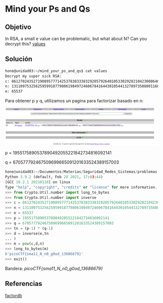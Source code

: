 # Mind your Ps and Qs

## Objetivo

In RSA, a small e value can be problematic, but what about N? Can you decrypt this? [values](https://mercury.picoctf.net/static/2604f8b51a5cc62d38a3736938f19cef/values)

## Solución

```bash
hone@unidad03:~/mind_your_ps_and_qs$ cat values 
Decrypt my super sick RSA:
c: 861270243527190895777142537838333832920579264010533029282104230006461420086153423
n: 1311097532562595991877980619849724606784164430105441327897358800116889057763413423
e: 65537
```

Para obtener p y q, utilizamos un pagina para factorizar basado en n:

![img1](img1.png)

p = 1955175890537890492055221842734816092141

q = 670577792467509699665091201633524389157003

```python 3
hone@unidad03:~/Documentos/Materias/Seguridad_Redes_Sistemas/problemas-hacking/picoCTF/crypto/2021/mind_your_ps_and_qs$ python3
Python 3.9.2 (default, Feb 28 2021, 17:03:44) 
[GCC 10.2.1 20210110] on linux
Type "help", "copyright", "credits" or "license" for more information.
>>> from Crypto.Util.number import long_to_bytes
>>> from Crypto.Util.number import inverse
>>> c = 861270243527190895777142537838333832920579264010533029282104230006461420086153423
>>> n = 1311097532562595991877980619849724606784164430105441327897358800116889057763413423
>>> e = 65537
>>> p = 1955175890537890492055221842734816092141
>>> q = 670577792467509699665091201633524389157003
>>> tn = (p-1) * (q-1)
>>> d = inverse(e,tn
... )
>>> m = pow(c,d,n)
>>> long_to_bytes(m)
b'picoCTF{sma11_N_n0_g0od_13686679}'
>>> exit()
```

Bandera: *picoCTF{sma11_N_n0_g0od_13686679}*

## Referencias

[factordb](http://factordb.com/)
